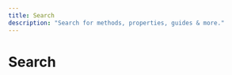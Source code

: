 ```yaml
---
title: Search
description: "Search for methods, properties, guides & more."
---
```


# Search

<Search />
